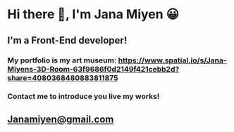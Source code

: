 # Hi there 👋, I'm Jana Miyen 😀
## I'm a Front-End developer!
### My portfolio is my art museum: https://www.spatial.io/s/Jana-Miyens-3D-Room-63f9686f0d2149f421cebb2d?share=4080368480883811875
### Contact me to introduce you live my works!
## Janamiyen@gmail.com
